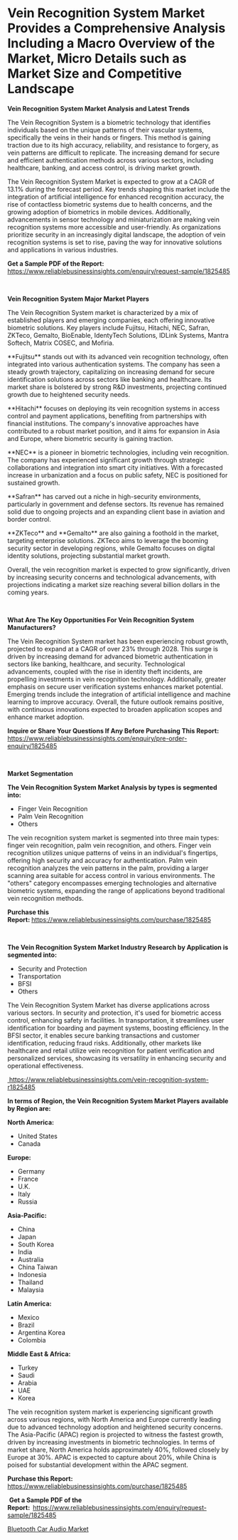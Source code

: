 <p><h1>Vein Recognition System Market Provides a Comprehensive Analysis Including a Macro Overview of the Market, Micro Details such as Market Size and Competitive Landscape</h1></p><p><strong>Vein Recognition System Market Analysis and Latest Trends</strong></p>
<p><p>The Vein Recognition System is a biometric technology that identifies individuals based on the unique patterns of their vascular systems, specifically the veins in their hands or fingers. This method is gaining traction due to its high accuracy, reliability, and resistance to forgery, as vein patterns are difficult to replicate. The increasing demand for secure and efficient authentication methods across various sectors, including healthcare, banking, and access control, is driving market growth.</p><p>The Vein Recognition System Market is expected to grow at a CAGR of 13.1% during the forecast period. Key trends shaping this market include the integration of artificial intelligence for enhanced recognition accuracy, the rise of contactless biometric systems due to health concerns, and the growing adoption of biometrics in mobile devices. Additionally, advancements in sensor technology and miniaturization are making vein recognition systems more accessible and user-friendly. As organizations prioritize security in an increasingly digital landscape, the adoption of vein recognition systems is set to rise, paving the way for innovative solutions and applications in various industries.</p></p>
<p><strong>Get a Sample PDF of the Report:&nbsp;</strong> <a href="https://www.reliablebusinessinsights.com/enquiry/request-sample/1825485?utm_campaign=2306&utm_medium=2&utm_source=Github&utm_content=ia&utm_term=06042025&utm_id=vein-recognition-system">https://www.reliablebusinessinsights.com/enquiry/request-sample/1825485</a></p>
<p>&nbsp;</p>
<p><strong>Vein Recognition System Major Market Players</strong></p>
<p><p>The Vein Recognition System market is characterized by a mix of established players and emerging companies, each offering innovative biometric solutions. Key players include Fujitsu, Hitachi, NEC, Safran, ZKTeco, Gemalto, BioEnable, IdentyTech Solutions, IDLink Systems, Mantra Softech, Matrix COSEC, and Mofiria.</p><p>**Fujitsu** stands out with its advanced vein recognition technology, often integrated into various authentication systems. The company has seen a steady growth trajectory, capitalizing on increasing demand for secure identification solutions across sectors like banking and healthcare. Its market share is bolstered by strong R&D investments, projecting continued growth due to heightened security needs.</p><p>**Hitachi** focuses on deploying its vein recognition systems in access control and payment applications, benefiting from partnerships with financial institutions. The company's innovative approaches have contributed to a robust market position, and it aims for expansion in Asia and Europe, where biometric security is gaining traction.</p><p>**NEC** is a pioneer in biometric technologies, including vein recognition. The company has experienced significant growth through strategic collaborations and integration into smart city initiatives. With a forecasted increase in urbanization and a focus on public safety, NEC is positioned for sustained growth.</p><p>**Safran** has carved out a niche in high-security environments, particularly in government and defense sectors. Its revenue has remained solid due to ongoing projects and an expanding client base in aviation and border control.</p><p>**ZKTeco** and **Gemalto** are also gaining a foothold in the market, targeting enterprise solutions. ZKTeco aims to leverage the booming security sector in developing regions, while Gemalto focuses on digital identity solutions, projecting substantial market growth.</p><p>Overall, the vein recognition market is expected to grow significantly, driven by increasing security concerns and technological advancements, with projections indicating a market size reaching several billion dollars in the coming years.</p></p>
<p>&nbsp;</p>
<p><strong>What Are The Key Opportunities For Vein Recognition System Manufacturers?</strong></p>
<p><p>The Vein Recognition System market has been experiencing robust growth, projected to expand at a CAGR of over 23% through 2028. This surge is driven by increasing demand for advanced biometric authentication in sectors like banking, healthcare, and security. Technological advancements, coupled with the rise in identity theft incidents, are propelling investments in vein recognition technology. Additionally, greater emphasis on secure user verification systems enhances market potential. Emerging trends include the integration of artificial intelligence and machine learning to improve accuracy. Overall, the future outlook remains positive, with continuous innovations expected to broaden application scopes and enhance market adoption.</p></p>
<p><strong>Inquire or Share Your Questions If Any Before Purchasing This Report:</strong> <a href="https://www.reliablebusinessinsights.com/enquiry/pre-order-enquiry/1825485?utm_campaign=2306&utm_medium=2&utm_source=Github&utm_content=ia&utm_term=06042025&utm_id=vein-recognition-system">https://www.reliablebusinessinsights.com/enquiry/pre-order-enquiry/1825485</a></p>
<p>&nbsp;</p>
<p><strong>Market Segmentation</strong></p>
<p><strong>The Vein Recognition System Market Analysis by types is segmented into:</strong></p>
<p><ul><li>Finger Vein Recognition</li><li>Palm Vein Recognition</li><li>Others</li></ul></p>
<p><p>The vein recognition system market is segmented into three main types: finger vein recognition, palm vein recognition, and others. Finger vein recognition utilizes unique patterns of veins in an individual's fingertips, offering high security and accuracy for authentication. Palm vein recognition analyzes the vein patterns in the palm, providing a larger scanning area suitable for access control in various environments. The "others" category encompasses emerging technologies and alternative biometric systems, expanding the range of applications beyond traditional vein recognition methods.</p></p>
<p><strong>Purchase this Report:&nbsp;</strong><a href="https://www.reliablebusinessinsights.com/purchase/1825485?utm_campaign=2306&utm_medium=2&utm_source=Github&utm_content=ia&utm_term=06042025&utm_id=vein-recognition-system">https://www.reliablebusinessinsights.com/purchase/1825485</a></p>
<p>&nbsp;</p>
<p><strong>The Vein Recognition System Market Industry Research by Application is segmented into:</strong></p>
<p><ul><li>Security and Protection</li><li>Transportation</li><li>BFSI</li><li>Others</li></ul></p>
<p><p>The Vein Recognition System Market has diverse applications across various sectors. In security and protection, it's used for biometric access control, enhancing safety in facilities. In transportation, it streamlines user identification for boarding and payment systems, boosting efficiency. In the BFSI sector, it enables secure banking transactions and customer identification, reducing fraud risks. Additionally, other markets like healthcare and retail utilize vein recognition for patient verification and personalized services, showcasing its versatility in enhancing security and operational effectiveness.</p></p>
<p><a href="https://www.reliablebusinessinsights.com/vein-recognition-system-r1825485?utm_campaign=2306&utm_medium=2&utm_source=Github&utm_content=ia&utm_term=06042025&utm_id=vein-recognition-system">&nbsp;https://www.reliablebusinessinsights.com/vein-recognition-system-r1825485</a></p>
<p><strong>In terms of Region, the Vein Recognition System Market Players available by Region are:</strong></p>
<p>
    <p> <strong> North America: </strong>
        <ul>
            <li>United States</li>
            <li>Canada</li>
        </ul>
        </p> 
    <p> <strong> Europe: </strong>
        <ul>
            <li>Germany</li>
            <li>France</li>
            <li>U.K.</li>
            <li>Italy</li>
            <li>Russia</li>
        </ul>
        </p> 
    <p> <strong> Asia-Pacific: </strong>
        <ul>
            <li>China</li>
            <li>Japan</li>
            <li>South Korea</li>
            <li>India</li>
            <li>Australia</li>
            <li>China Taiwan</li>
            <li>Indonesia</li>
            <li>Thailand</li>
            <li>Malaysia</li>
        </ul>
        </p> 
    <p> <strong> Latin America: </strong>
        <ul>
            <li>Mexico</li>
            <li>Brazil</li>
            <li>Argentina Korea</li>
            <li>Colombia</li>
        </ul>
        </p> 
    <p> <strong> Middle East & Africa: </strong>
        <ul>
            <li>Turkey</li>
            <li>Saudi</li>
            <li>Arabia</li>
            <li>UAE</li>
            <li>Korea</li>
        </ul>
    </p>
    </p>
<p><p>The vein recognition system market is experiencing significant growth across various regions, with North America and Europe currently leading due to advanced technology adoption and heightened security concerns. The Asia-Pacific (APAC) region is projected to witness the fastest growth, driven by increasing investments in biometric technologies. In terms of market share, North America holds approximately 40%, followed closely by Europe at 30%. APAC is expected to capture about 20%, while China is poised for substantial development within the APAC segment.</p></p>
<p><strong>Purchase this Report: </strong><a href="https://www.reliablebusinessinsights.com/purchase/1825485?utm_campaign=2306&utm_medium=2&utm_source=Github&utm_content=ia&utm_term=06042025&utm_id=vein-recognition-system">https://www.reliablebusinessinsights.com/purchase/1825485</a></p>
<p>&nbsp;<strong>Get a Sample PDF of the Report:&nbsp;&nbsp;</strong><a href="https://www.reliablebusinessinsights.com/enquiry/request-sample/1825485?utm_campaign=2306&utm_medium=2&utm_source=Github&utm_content=ia&utm_term=06042025&utm_id=vein-recognition-system">https://www.reliablebusinessinsights.com/enquiry/request-sample/1825485</a></p>
<p><strong></strong></p>
<p><p><a href="https://github.com/comasnickie/Market-Research-Report-List-1/blob/main/bluetooth-car-audio-market.md?utm_campaign=2306&utm_medium=2&utm_source=Github&utm_content=ia&utm_term=06042025&utm_id=vein-recognition-system">Bluetooth Car Audio Market</a></p></p>